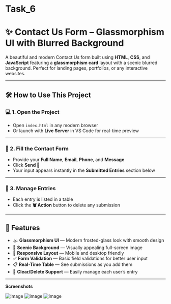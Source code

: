 # Task_6
# ✨ Contact Us Form – Glassmorphism UI with Blurred Background

A beautiful and modern Contact Us form built using **HTML**, **CSS**, and **JavaScript** featuring a **glassmorphism card** layout with a scenic blurred background. Perfect for landing pages, portfolios, or any interactive websites.

---

## 🛠️ How to Use This Project

### 💻 1. Open the Project

- Open `index.html` in any modern browser
- Or launch with **Live Server** in VS Code for real-time preview

---

### 📝 2. Fill the Contact Form

- Provide your **Full Name**, **Email**, **Phone**, and **Message**
- Click **Send 🚀**
- Your input appears instantly in the **Submitted Entries** section below

---

### 🔄 3. Manage Entries

- Each entry is listed in a table
- Click the **🗑️ Action** button to delete any submission

---

## 🌟 Features

- 🌫️ **Glassmorphism UI** — Modern frosted-glass look with smooth design
- 🌄 **Scenic Background** — Visually appealing full-screen image
- 📱 **Responsive Layout** — Mobile and desktop friendly
- ✅ **Form Validation** — Basic field validations for better user input
- 📋 **Real-Time Table** — See submissions as you add them
- 🧹 **Clear/Delete Support** — Easily manage each user’s entry

---
**Screenshots**

![image](https://github.com/user-attachments/assets/69c1ee19-6b93-4ddf-bdf7-2e979c980168)
![image](https://github.com/user-attachments/assets/b4477d9b-bc89-4033-8e9b-202835454680)
![image](https://github.com/user-attachments/assets/242886b3-a9ce-48f0-8c53-6813ec6870b9)



